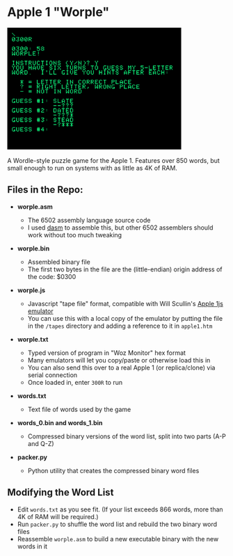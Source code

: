 # Apple 1 "Worple"
    
<img src="https://github.com/JeffJetton/apple1-worple/blob/master/img/screenshot.png" width="400">

A Wordle-style puzzle game for the Apple 1. Features over 850 words, but small enough to run on systems with as little as 4K of RAM.


## Files in the Repo:

* **worple.asm**
    * The 6502 assembly language source code
    * I used [dasm](https://dasm-assembler.github.io/) to assemble this, but other 6502 assemblers should work without too much tweaking
    
* **worple.bin**
    * Assembled binary file
    * The first two bytes in the file are the (little-endian) origin address of the code: $0300
* **worple.js**
    * Javascript "tape file" format, compatible with Will Scullin's [Apple 1js emulator](https://www.scullinsteel.com/apple1/)
    * You can use this with a local copy of the emulator by putting the file in the `/tapes` directory and adding a reference to it in `apple1.htm`
    
* **worple.txt**
    * Typed version of program in "Woz Monitor" hex format
    * Many emulators will let you copy/paste or otherwise load this in
    * You can also send this over to a real Apple 1 (or replica/clone) via serial connection
    * Once loaded in, enter `300R` to run

* **words.txt**
    * Text file of words used by the game

* **words_0.bin and words_1.bin**
    * Compressed binary versions of the word list, split into two parts (A-P and Q-Z)

* **packer.py**
    * Python utility that creates the compressed binary word files 

## Modifying the Word List

* Edit `words.txt` as you see fit. (If your list exceeds 866 words, more than 4K of RAM will be required.)
* Run `packer.py` to shuffle the word list and rebuild the two binary word files
* Reassemble `worple.asm` to build a new executable binary with the new words in it

